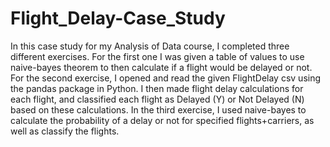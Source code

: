 # Flight_Delay-Case_Study
In this case study for my Analysis of Data course, I completed three different exercises. For the first one I was given a table of values to use naive-bayes theorem to then calculate if a flight would be delayed or not. For the second exercise, I opened and read the given FlightDelay csv using the pandas package in Python. I then made flight delay calculations for each flight, and classified each flight as Delayed (Y) or Not Delayed (N) based on these calculations. In the third exercise, I used naive-bayes to calculate the probability of a delay or not for specified flights+carriers, as well as classify the flights.
